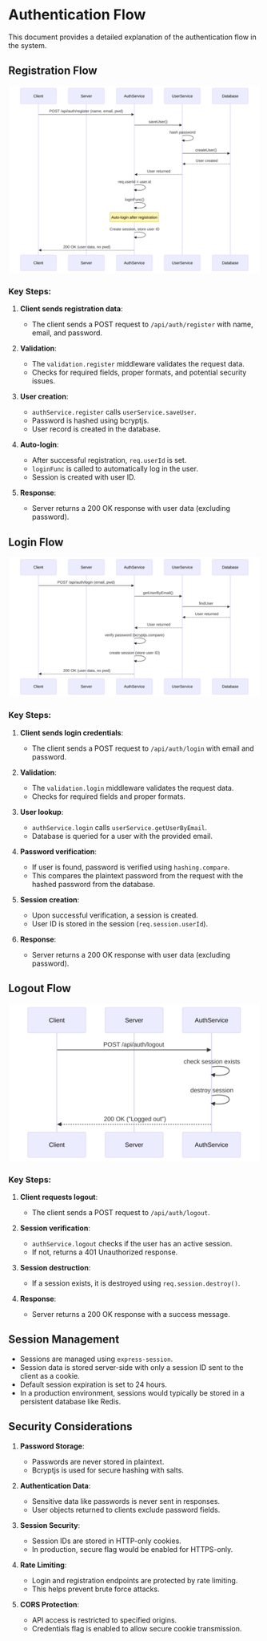 # Authentication Flow

This document provides a detailed explanation of the authentication flow in the system.

## Registration Flow

![Registration Flow](./diagrams/registration-flow.svg)

### Key Steps:

1. **Client sends registration data**:
   - The client sends a POST request to `/api/auth/register` with name, email, and password.

2. **Validation**:
   - The `validation.register` middleware validates the request data.
   - Checks for required fields, proper formats, and potential security issues.

3. **User creation**:
   - `authService.register` calls `userService.saveUser`.
   - Password is hashed using bcryptjs.
   - User record is created in the database.

4. **Auto-login**:
   - After successful registration, `req.userId` is set.
   - `loginFunc` is called to automatically log in the user.
   - Session is created with user ID.

5. **Response**:
   - Server returns a 200 OK response with user data (excluding password).

## Login Flow

![Login Flow](./diagrams/login-flow.svg)

### Key Steps:

1. **Client sends login credentials**:
   - The client sends a POST request to `/api/auth/login` with email and password.

2. **Validation**:
   - The `validation.login` middleware validates the request data.
   - Checks for required fields and proper formats.

3. **User lookup**:
   - `authService.login` calls `userService.getUserByEmail`.
   - Database is queried for a user with the provided email.

4. **Password verification**:
   - If user is found, password is verified using `hashing.compare`.
   - This compares the plaintext password from the request with the hashed password from the database.

5. **Session creation**:
   - Upon successful verification, a session is created.
   - User ID is stored in the session (`req.session.userId`).

6. **Response**:
   - Server returns a 200 OK response with user data (excluding password).

## Logout Flow

![Logout Flow](./diagrams/logout-flow.svg)

### Key Steps:

1. **Client requests logout**:
   - The client sends a POST request to `/api/auth/logout`.

2. **Session verification**:
   - `authService.logout` checks if the user has an active session.
   - If not, returns a 401 Unauthorized response.

3. **Session destruction**:
   - If a session exists, it is destroyed using `req.session.destroy()`.

4. **Response**:
   - Server returns a 200 OK response with a success message.

## Session Management

- Sessions are managed using `express-session`.
- Session data is stored server-side with only a session ID sent to the client as a cookie.
- Default session expiration is set to 24 hours.
- In a production environment, sessions would typically be stored in a persistent database like Redis.

## Security Considerations

1. **Password Storage**:
   - Passwords are never stored in plaintext.
   - Bcryptjs is used for secure hashing with salts.

2. **Authentication Data**:
   - Sensitive data like passwords is never sent in responses.
   - User objects returned to clients exclude password fields.

3. **Session Security**:
   - Session IDs are stored in HTTP-only cookies.
   - In production, secure flag would be enabled for HTTPS-only.

4. **Rate Limiting**:
   - Login and registration endpoints are protected by rate limiting.
   - This helps prevent brute force attacks.

5. **CORS Protection**:
   - API access is restricted to specified origins.
   - Credentials flag is enabled to allow secure cookie transmission. 